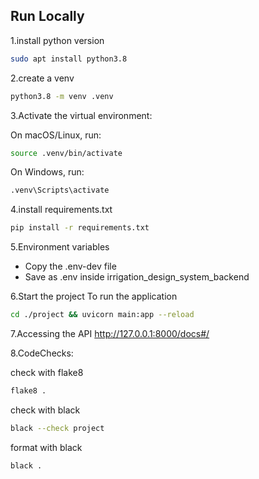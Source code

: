 ## Run Locally

1.install python version

```bash
sudo apt install python3.8
```

2.create a venv

```bash
python3.8 -m venv .venv
```

3.Activate the virtual environment:

On macOS/Linux, run:

```bash
source .venv/bin/activate
```

On Windows, run:

```bash
.venv\Scripts\activate
```

4.install requirements.txt

```bash
pip install -r requirements.txt
```

5.Environment variables

- Copy the .env-dev file
- Save as .env inside irrigation_design_system_backend

6.Start the project
   To run the application

```bash
cd ./project && uvicorn main:app --reload
``` 

7.Accessing the API
   http://127.0.0.1:8000/docs#/

8.CodeChecks: 

check with flake8
```bash
flake8 .
```

check with black
```bash
black --check project
```

format with black
```bash
black .
```